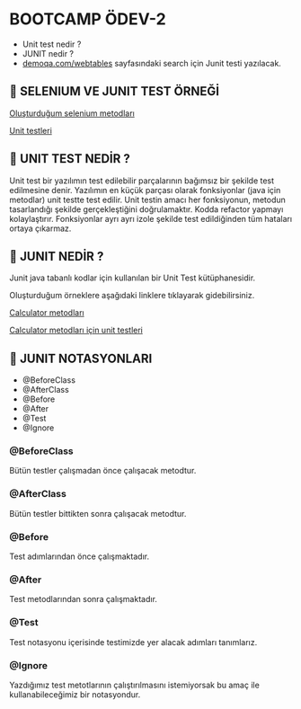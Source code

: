 # BOOTCAMP ÖDEV-2

- Unit test nedir ?
- JUNIT nedir ?
- [demoqa.com/webtables](https://demoqa.com/webtables) 
sayfasındaki search için Junit testi yazılacak.

## :pushpin: SELENIUM VE JUNIT TEST ÖRNEĞİ



[Oluşturduğum selenium metodları](https://github.com/enuygun-test-automation-bootcamp/homework2-mkaganm/blob/main/src/main/java/com/demoqa/Automation.java)

[Unit testleri](https://github.com/enuygun-test-automation-bootcamp/homework2-mkaganm/blob/main/src/test/java/com/demoqa/AutomationTest.java)

## :pushpin: UNIT TEST NEDİR ?

Unit test bir yazılımın test edilebilir 
parçalarının bağımsız bir şekilde test edilmesine
denir. Yazılımın en küçük parçası olarak 
fonksiyonlar (java için metodlar) unit testte test 
edilir. Unit testin amacı her fonksiyonun, metodun
tasarlandığı şekilde gerçekleştiğini doğrulamaktır.
Kodda refactor yapmayı kolaylaştırır. Fonksiyonlar
ayrı ayrı izole şekilde test edildiğinden tüm
hataları ortaya çıkarmaz. 


## :pushpin: JUNIT NEDİR ?

Junit java tabanlı kodlar için kullanılan bir Unit
Test kütüphanesidir.

Oluşturduğum örneklere aşağıdaki linklere tıklayarak gidebilirsiniz.


[Calculator metodları](https://github.com/enuygun-test-automation-bootcamp/homework2-mkaganm/blob/main/src/main/java/com/demoqa/Calculator.java)

[Calculator metodları için unit testleri](https://github.com/enuygun-test-automation-bootcamp/homework2-mkaganm/blob/main/src/test/java/com/demoqa/CalculatorTest.java)

## :pushpin: JUNIT NOTASYONLARI

- @BeforeClass
- @AfterClass 
- @Before
- @After
- @Test
- @Ignore

### @BeforeClass

Bütün testler çalışmadan önce çalışacak metodtur.

### @AfterClass

Bütün testler bittikten sonra çalışacak metodtur.

### @Before

Test adımlarından önce çalışmaktadır.

### @After

Test metodlarından sonra çalışmaktadır.

### @Test

Test notasyonu içerisinde testimizde yer alacak
adımları tanımlarız.

### @Ignore

Yazdığımız test metotlarının çalıştırılmasını 
istemiyorsak bu amaç ile kullanabileceğimiz bir 
notasyondur.

